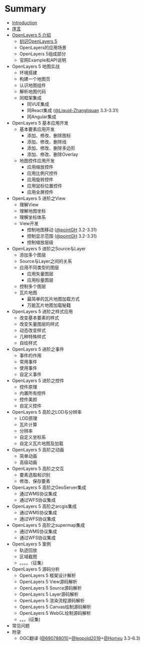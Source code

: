 # Summary

* [Introduction](readme.md)
* [序言](ch01/ch01.md)
* [OpenLayers 5 介绍](ch02/ch02.md)
    * [初识OpenLayers 5](ch02/ch02-01.md)
    * OpenLayers的应用场景
    * OpenLayers 5组成部分
    * 官网Example和API说明
* OpenLayers 5 地图实战
    * 环境搭建
    * 构建一个地图页
    * 认识地图组件
    * 解析地图代码
    * 同框架集成
        * 同VUE集成
        * 同React集成 ([@Liquid-Zhangliquan](https://github.com/Liquid-Zhangliquan) 3.3-3.31)
        * 同Angular集成
* OpenLayers 5 基本应用开发
    * 基本要素应用开发
        * 添加、修改、删除图标
        * 添加、修改、删除线
        * 添加、修改、删除多边形
        * 添加、修改、删除Overlay
    * 地图控件应用开发
        * 应用缩放控件
        * 应用比例尺控件
        * 应用旋转控件
        * 应用鼠标位置控件
        * 应用全屏控件
* OpenLayers 5 进阶之View
    * 理解View
    * 理解地图坐标
    * 理解坐标体系
    * View开发
        * 控制地图移动 ([@pointGH](https://github.com/pointGH) 3.2-3.31)
        * 控制显示范围 ([@pointGH](https://github.com/pointGH) 3.2-3.31)
        * 控制缩放层级
* OpenLayers 5 进阶之Source与Layer
    * 添加多个图层
    * Source与Layer之间的关系
    * 应用不同类型的图层
        * 应用矢量图层
        * 应用标量图层
    * 控制多个图层
    * 瓦片地图
        * 最简单的瓦片地图加载方式
        * 万能瓦片地图加载秘籍
* OpenLayers 5 进阶之样式应用
    * 改变基本要素的样式
    * 改变矢量图层的样式
    * 动态改变样式
    * 几种特殊样式
    * 自绘样式
* OpenLayers 5 进阶之事件
    * 事件的作用
    * 常用事件
    * 使用事件
    * 自定义事件
* OpenLayers 5 进阶之控件
    * 控件原理
    * 内置所有控件
    * 控件美颜
    * 自定义控件
* OpenLayers 5 高阶之LOD与分辨率
    * LOD原理
    * 瓦片计算
    * 分辨率
    * 自定义坐标系
    * 自定义瓦片地图及加载
* OpenLayers 5 高阶之动画
    * 简单动画
    * 高级动画
* OpenLayers 5 高阶之交互
    * 要素选取和识别
    * 修改、保存要素
* OpenLayers 5 高阶之GeoServer集成
    * 通过WMS协议集成
    * 通过WFS协议集成
* OpenLayers 5 高阶之arcgis集成
    * 通过WMS协议集成
    * 通过WFS协议集成
* OpenLayers 5 高阶之supermap集成
    * 通过WMS协议集成
    * 通过WFS协议集成
* OpenLayers 5 案例
    * 轨迹回放
    * 区域截图
    * 。。。。（征集）
* OpenLayers 5 源码分析
    * OpenLayers 5 框架设计解析
    * OpenLayers 5 View源码解析
    * OpenLayers 5 Source源码解析
    * OpenLayers 5 Layer源码解析
    * OpenLayers 5 渲染流程源码解析
    * OpenLayers 5 Canvas绘制源码解析
    * OpenLayers 5 WebGL绘制源码解析
    * 。。。(征集)
* 常见问题
* 附录
	* OGC翻译 ([@690788010](https://github.com/690788010])+[@leopold2019](https://github.com/leopold2019])+[@Homxu](https://github.com/homxuwang) 3.3-6.3)

